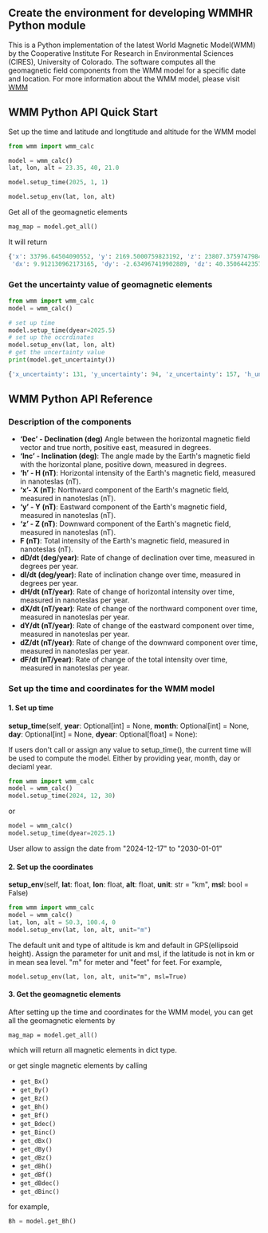 ## Create the environment for developing WMMHR Python module

This is a Python implementation of the latest World Magnetic Model(WMM) by the Cooperative Institute For Research in Environmental Sciences (CIRES), University of Colorado. The software computes all the geomagnetic field components from the WMM model for a specific date and location. 
For more information about the WMM model, please visit [WMM](https://www.ncei.noaa.gov/products/world-magnetic-model)


## WMM Python API Quick Start

Set up the time and latitude and longtitude and altitude for the WMM model

```python
from wmm import wmm_calc

model = wmm_calc()
lat, lon, alt = 23.35, 40, 21.0

model.setup_time(2025, 1, 1)

model.setup_env(lat, lon, alt)
```

Get all of the geomagnetic elements

```python
mag_map = model.get_all()
```
It will return 

```python
{'x': 33796.64504090552, 'y': 2169.5000759823192, 'z': 23807.375974798473, 'h': 33866.20655757965, 'f': 41396.993820881034, 'dec': 3.6729349783895064, 'inc': 35.10657605259875, 
 'dx': 9.912130962173165, 'dy': -2.634967419902889, 'dz': 40.350644235766644, 'dh': 9.722972933209986, 'df': 31.159827050181296, 'ddec': -0.3313818373851883, 'dinc': 2.276927851932716}
```

### Get the uncertainty value of geomagnetic elements

```python
from wmm import wmm_calc
model = wmm_calc()

# set up time
model.setup_time(dyear=2025.5)
# set up the occrdinates
model.setup_env(lat, lon, alt)
# get the uncertainty value
print(model.get_uncertainty())
```

```python
{'x_uncertainty': 131, 'y_uncertainty': 94, 'z_uncertainty': 157, 'h_uncertainty': 128, 'f_uncertainty': 145, 'declination_uncertainty': 7.77269711369558e-06, 'inclination_uncertainty': 0.21}
```

## WMM Python API Reference

### Description of the components

- **‘Dec’ - Declination (deg)** Angle between the horizontal magnetic field vector and true north, positive east, measured in degrees.
- **‘Inc’ - Inclination (deg)**: The angle made by the Earth's magnetic field with the horizontal plane, positive down, measured in degrees.
- **‘h’ - H (nT)**: Horizontal intensity of the Earth's magnetic field, measured in nanoteslas (nT).
- **‘x’- X (nT)**: Northward component of the Earth's magnetic field, measured in nanoteslas (nT).
- **‘y’ - Y (nT)**: Eastward component of the Earth's magnetic field, measured in nanoteslas (nT).
- **‘z’ - Z (nT)**: Downward component of the Earth's magnetic field, measured in nanoteslas (nT).
- **F (nT)**: Total intensity of the Earth's magnetic field, measured in nanoteslas (nT).
- **dD/dt (deg/year)**: Rate of change of declination over time, measured in degrees per year.
- **dI/dt (deg/year)**: Rate of inclination change over time, measured in degrees per year.
- **dH/dt (nT/year)**: Rate of change of horizontal intensity over time, measured in nanoteslas per year.
- **dX/dt (nT/year)**: Rate of change of the northward component over time, measured in nanoteslas per year.
- **dY/dt (nT/year)**: Rate of change of the eastward component over time, measured in nanoteslas per year.
- **dZ/dt (nT/year)**: Rate of change of the downward component over time, measured in nanoteslas per year.
- **dF/dt (nT/year)**: Rate of change of the total intensity over time, measured in nanoteslas per year.


### Set up the time and coordinates for the WMM model

#### 1. Set up time 

**setup_time**(self, **year**: Optional[int] = None, **month**: Optional[int] = None, **day**: Optional[int] = None,
                   **dyear**: Optional[float] = None):

If users don't call or assign any value to setup_time(), the current time will be used to compute the model.
Either by providing year, month, day or deciaml year.
```python
from wmm import wmm_calc
model = wmm_calc()
model.setup_time(2024, 12, 30)
```
or 
```python
model = wmm_calc()
model.setup_time(dyear=2025.1)
```

User allow to assign the date from "2024-12-17" to "2030-01-01"

#### 2. Set up the coordinates

**setup_env**(self, **lat**: float, **lon**: float, **alt**: float, **unit**: str = "km", **msl**: bool = False)
```python
from wmm import wmm_calc
model = wmm_calc()
lat, lon, alt = 50.3, 100.4, 0
model.setup_env(lat, lon, alt, unit="m")
```

The default unit and type of altitude is km and default in GPS(ellipsoid height). 
Assign the parameter for unit and msl, if the latitude is not in km or in mean sea level.
"m" for meter and "feet" for feet. For example,
```
model.setup_env(lat, lon, alt, unit="m", msl=True)
```

#### 3. Get the geomagnetic elements

After setting up the time and coordinates for the WMM model, you can get all the geomagnetic elements by

```
mag_map = model.get_all()
```

which will return all magnetic elements in dict type.

or get single magnetic elements by calling

- `get_Bx()`
- `get_By()`
- `get_Bz()`
- `get_Bh()`
- `get_Bf()`
- `get_Bdec()`
- `get_Binc()`
- `get_dBx()`
- `get_dBy()`
- `get_dBz()`
- `get_dBh()`
- `get_dBf()`
- `get_dBdec()`
- `get_dBinc()`

for example,
```python
Bh = model.get_Bh()
```

